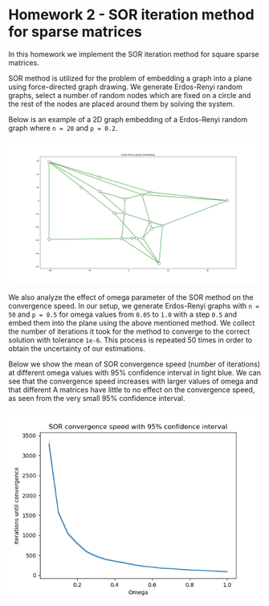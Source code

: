 # Homework 2 - SOR iteration method for sparse matrices

In this homework we implement the SOR iteration method for square sparse matrices.

SOR method is utilized for the problem of embedding a graph into a plane using force-directed graph drawing.
We generate Erdos-Renyi random graphs, select a number of random nodes which are fixed on a circle and the rest of the nodes are placed around them by solving the system.

Below is an example of a 2D graph embedding of a Erdos-Renyi random graph where `n = 20` and `p = 0.2`.

![](https://raw.githubusercontent.com/AndrejHafner/numerical-mathematics/hw2-sor-iteration/hw2-sor-iteration/images/er_embedding.png)

We also analyze the effect of omega parameter of the SOR method on the convergence speed.
In our setup, we generate Erdos-Renyi graphs with `n = 50` and `p = 0.5` for omega values from `0.05` to `1.0` with a step `0.5` and embed them into the plane using the above mentioned method.
We collect the number of iterations it took for the method to converge to the correct solution with tolerance `1e-6`.
This process is repeated 50 times in order to obtain the uncertainty of our estimations.

Below we show the mean of SOR convergence speed (number of iterations) at different omega values with 95% confidence interval in light blue.
We can see that the convergence speed increases with larger values of omega and that different A matrices have little to no effect on the convergence speed, as seen from the very small 95% confidence interval.


![](https://raw.githubusercontent.com/AndrejHafner/numerical-mathematics/hw2-sor-iteration/hw2-sor-iteration/images/sor_conv_speed.png)